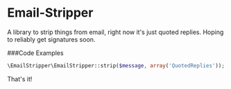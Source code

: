 Email-Stripper
==============

A library to strip things from email, right now it's just quoted replies. Hoping to reliably get signatures soon.

###Code Examples
```php
\EmailStripper\EmailStripper::strip($message, array('QuotedReplies'));
```

That's it!

